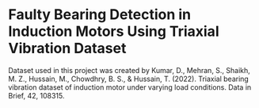 # Faulty Bearing Detection in Induction Motors Using Triaxial Vibration Dataset
Dataset used in this project was created by Kumar, D., Mehran, S., Shaikh, M. Z., Hussain, M., Chowdhry, B. S., & Hussain, T. (2022). Triaxial bearing vibration dataset of induction motor under varying load conditions. Data in Brief, 42, 108315.
